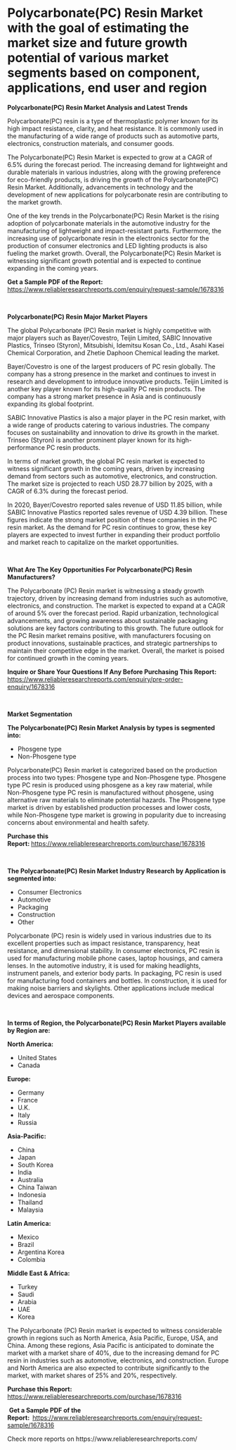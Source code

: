 <p><h1>Polycarbonate(PC) Resin Market with the goal of estimating the market size and future growth potential of various market segments based on component, applications, end user and region</h1></p><p><strong>Polycarbonate(PC) Resin Market Analysis and Latest Trends</strong></p>
<p><p>Polycarbonate(PC) resin is a type of thermoplastic polymer known for its high impact resistance, clarity, and heat resistance. It is commonly used in the manufacturing of a wide range of products such as automotive parts, electronics, construction materials, and consumer goods.</p><p>The Polycarbonate(PC) Resin Market is expected to grow at a CAGR of 6.5% during the forecast period. The increasing demand for lightweight and durable materials in various industries, along with the growing preference for eco-friendly products, is driving the growth of the Polycarbonate(PC) Resin Market. Additionally, advancements in technology and the development of new applications for polycarbonate resin are contributing to the market growth.</p><p>One of the key trends in the Polycarbonate(PC) Resin Market is the rising adoption of polycarbonate materials in the automotive industry for the manufacturing of lightweight and impact-resistant parts. Furthermore, the increasing use of polycarbonate resin in the electronics sector for the production of consumer electronics and LED lighting products is also fueling the market growth. Overall, the Polycarbonate(PC) Resin Market is witnessing significant growth potential and is expected to continue expanding in the coming years.</p></p>
<p><strong>Get a Sample PDF of the Report:&nbsp;</strong> <a href="https://www.reliableresearchreports.com/enquiry/request-sample/1678316">https://www.reliableresearchreports.com/enquiry/request-sample/1678316</a></p>
<p>&nbsp;</p>
<p><strong>Polycarbonate(PC) Resin Major Market Players</strong></p>
<p><p>The global Polycarbonate (PC) Resin market is highly competitive with major players such as Bayer/Covestro, Teijin Limited, SABIC Innovative Plastics, Trinseo (Styron), Mitsubishi, Idemitsu Kosan Co., Ltd., Asahi Kasei Chemical Corporation, and Zhetie Daphoon Chemical leading the market.</p><p>Bayer/Covestro is one of the largest producers of PC resin globally. The company has a strong presence in the market and continues to invest in research and development to introduce innovative products. Teijin Limited is another key player known for its high-quality PC resin products. The company has a strong market presence in Asia and is continuously expanding its global footprint.</p><p>SABIC Innovative Plastics is also a major player in the PC resin market, with a wide range of products catering to various industries. The company focuses on sustainability and innovation to drive its growth in the market. Trinseo (Styron) is another prominent player known for its high-performance PC resin products.</p><p>In terms of market growth, the global PC resin market is expected to witness significant growth in the coming years, driven by increasing demand from sectors such as automotive, electronics, and construction. The market size is projected to reach USD 28.77 billion by 2025, with a CAGR of 6.3% during the forecast period.</p><p>In 2020, Bayer/Covestro reported sales revenue of USD 11.85 billion, while SABIC Innovative Plastics reported sales revenue of USD 4.39 billion. These figures indicate the strong market position of these companies in the PC resin market. As the demand for PC resin continues to grow, these key players are expected to invest further in expanding their product portfolio and market reach to capitalize on the market opportunities.</p></p>
<p>&nbsp;</p>
<p><strong>What Are The Key Opportunities For Polycarbonate(PC) Resin Manufacturers?</strong></p>
<p><p>The Polycarbonate (PC) Resin market is witnessing a steady growth trajectory, driven by increasing demand from industries such as automotive, electronics, and construction. The market is expected to expand at a CAGR of around 5% over the forecast period. Rapid urbanization, technological advancements, and growing awareness about sustainable packaging solutions are key factors contributing to this growth. The future outlook for the PC Resin market remains positive, with manufacturers focusing on product innovations, sustainable practices, and strategic partnerships to maintain their competitive edge in the market. Overall, the market is poised for continued growth in the coming years.</p></p>
<p><strong>Inquire or Share Your Questions If Any Before Purchasing This Report:</strong> <a href="https://www.reliableresearchreports.com/enquiry/pre-order-enquiry/1678316">https://www.reliableresearchreports.com/enquiry/pre-order-enquiry/1678316</a></p>
<p>&nbsp;</p>
<p><strong>Market Segmentation</strong></p>
<p><strong>The Polycarbonate(PC) Resin Market Analysis by types is segmented into:</strong></p>
<p><ul><li>Phosgene type</li><li>Non-Phosgene type</li></ul></p>
<p><p>Polycarbonate(PC) Resin market is categorized based on the production process into two types: Phosgene type and Non-Phosgene type. Phosgene type PC resin is produced using phosgene as a key raw material, while Non-Phosgene type PC resin is manufactured without phosgene, using alternative raw materials to eliminate potential hazards. The Phosgene type market is driven by established production processes and lower costs, while Non-Phosgene type market is growing in popularity due to increasing concerns about environmental and health safety.</p></p>
<p><strong>Purchase this Report:&nbsp;</strong><a href="https://www.reliableresearchreports.com/purchase/1678316">https://www.reliableresearchreports.com/purchase/1678316</a></p>
<p>&nbsp;</p>
<p><strong>The Polycarbonate(PC) Resin Market Industry Research by Application is segmented into:</strong></p>
<p><ul><li>Consumer Electronics</li><li>Automotive</li><li>Packaging</li><li>Construction</li><li>Other</li></ul></p>
<p><p>Polycarbonate (PC) resin is widely used in various industries due to its excellent properties such as impact resistance, transparency, heat resistance, and dimensional stability. In consumer electronics, PC resin is used for manufacturing mobile phone cases, laptop housings, and camera lenses. In the automotive industry, it is used for making headlights, instrument panels, and exterior body parts. In packaging, PC resin is used for manufacturing food containers and bottles. In construction, it is used for making noise barriers and skylights. Other applications include medical devices and aerospace components.</p></p>
<p>&nbsp;</p>
<p><strong>In terms of Region, the Polycarbonate(PC) Resin Market Players available by Region are:</strong></p>
<p>
    <p> <strong> North America: </strong>
        <ul>
            <li>United States</li>
            <li>Canada</li>
        </ul>
        </p> 
    <p> <strong> Europe: </strong>
        <ul>
            <li>Germany</li>
            <li>France</li>
            <li>U.K.</li>
            <li>Italy</li>
            <li>Russia</li>
        </ul>
        </p> 
    <p> <strong> Asia-Pacific: </strong>
        <ul>
            <li>China</li>
            <li>Japan</li>
            <li>South Korea</li>
            <li>India</li>
            <li>Australia</li>
            <li>China Taiwan</li>
            <li>Indonesia</li>
            <li>Thailand</li>
            <li>Malaysia</li>
        </ul>
        </p> 
    <p> <strong> Latin America: </strong>
        <ul>
            <li>Mexico</li>
            <li>Brazil</li>
            <li>Argentina Korea</li>
            <li>Colombia</li>
        </ul>
        </p> 
    <p> <strong> Middle East & Africa: </strong>
        <ul>
            <li>Turkey</li>
            <li>Saudi</li>
            <li>Arabia</li>
            <li>UAE</li>
            <li>Korea</li>
        </ul>
    </p>
    </p>
<p><p>The Polycarbonate (PC) Resin market is expected to witness considerable growth in regions such as North America, Asia Pacific, Europe, USA, and China. Among these regions, Asia Pacific is anticipated to dominate the market with a market share of 40%, due to the increasing demand for PC resin in industries such as automotive, electronics, and construction. Europe and North America are also expected to contribute significantly to the market, with market shares of 25% and 20%, respectively.</p></p>
<p><strong>Purchase this Report: </strong><a href="https://www.reliableresearchreports.com/purchase/1678316">https://www.reliableresearchreports.com/purchase/1678316</a></p>
<p>&nbsp;<strong>Get a Sample PDF of the Report:&nbsp;&nbsp;</strong><a href="https://www.reliableresearchreports.com/enquiry/request-sample/1678316">https://www.reliableresearchreports.com/enquiry/request-sample/1678316</a></p>
<p><strong></strong></p>
<p>Check more reports on https://www.reliableresearchreports.com/</p>